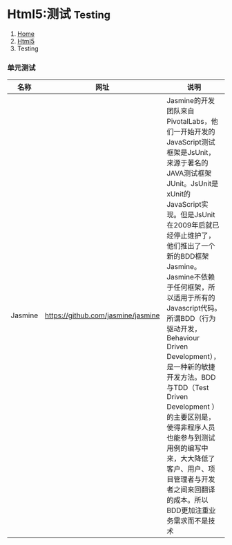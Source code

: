# <span class="fa fa-html5" aria-hidden="true"></span> Html5:测试 <small>Testing</small>

<ol class="breadcrumb"><li><a href="/">Home</a></li><li><a href="/client/html5/overview.md">Html5</a></li><li class="active">Testing</li></ol>

### 单元测试
|名称|网址|说明|
|------|------|------|
|Jasmine|https://github.com/jasmine/jasmine|Jasmine的开发团队来自PivotalLabs，他们一开始开发的JavaScript测试框架是JsUnit，来源于著名的JAVA测试框架JUnit。JsUnit是xUnit的JavaScript实现。但是JsUnit在2009年后就已经停止维护了，他们推出了一个新的BDD框架Jasmine。Jasmine不依赖于任何框架，所以适用于所有的Javascript代码。所谓BDD（行为驱动开发，Behaviour Driven Development），是一种新的敏捷开发方法。BDD与TDD（Test Driven Development ）的主要区别是，使得非程序人员也能参与到测试用例的编写中来，大大降低了客户、用户、项目管理者与开发者之间来回翻译的成本。所以BDD更加注重业务需求而不是技术|

